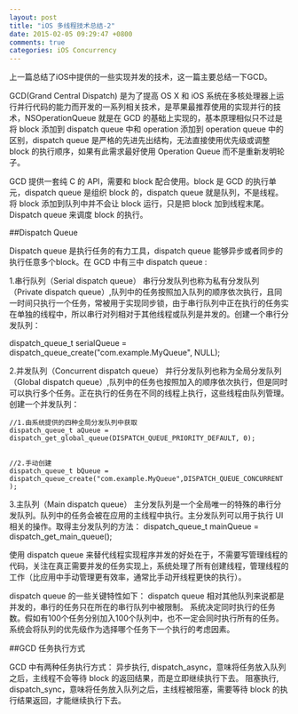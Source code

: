 ```yaml
---
layout: post
title: "iOS 多线程技术总结-2"
date: 2015-02-05 09:29:47 +0800
comments: true
categories: iOS Concurrency
---
```


上一篇总结了iOS中提供的一些实现并发的技术，这一篇主要总结一下GCD。<!--more-->

GCD(Grand Central Dispatch) 是为了提高 OS X 和 iOS 系统在多核处理器上运行并行代码的能力而开发的一系列相关技术，是苹果最推荐使用的实现并行的技术，NSOperationQueue 就是在 GCD 的基础上实现的，基本原理相似只不过是将 block 添加到 dispatch queue 中和 operation 添加到 operation queue 中的区别，dispatch queue 是严格的先进先出结构，无法直接使用优先级或调整 block 的执行顺序，如果有此需求最好使用 Operation Queue 而不是重新发明轮子。

GCD 提供一套纯 C 的 API，需要和 block 配合使用。block 是 GCD 的执行单元，dispatch queue 是组织 block 的，dispatch queue 就是队列，不是线程。将 block 添加到队列中并不会让 block 运行，只是把 block 加到线程末尾。Dispatch queue 来调度 block 的执行。

##Dispatch Queue

Dispatch queue 是执行任务的有力工具，dispatch queue 能够异步或者同步的执行任意多个block。在 GCD 中有三中 dispatch queue :

1.串行队列（Serial dispatch queue）
     串行分发队列也称为私有分发队列（Private dispatch queue）,队列中的任务按照加入队列的顺序依次执行，且同一时间只执行一个任务，常被用于实现同步锁，由于串行队列中正在执行的任务实在单独的线程中，所以串行对列相对于其他线程或队列是并发的。创建一个串行分发队列：

dispatch_queue_t serialQueue = dispatch_queue_create("com.example.MyQueue", NULL);

2.并发队列（Concurrent dispatch queue）
     并行分发队列也称为全局分发队列（Global dispatch queue）,队列中的任务也按照加入的顺序依次执行，但是同时可以执行多个任务。正在执行的任务在不同的线程上执行，这些线程由队列管理。创建一个并发队列：

```
//1.由系统提供的四种全局分发队列中获取
dispatch_queue_t aQueue = dispatch_get_global_queue(DISPATCH_QUEUE_PRIORITY_DEFAULT, 0);


//2.手动创建
dispatch_queue_t bQueue = dispatch_queue_create("com.example.MyQueue",DISPATCH_QUEUE_CONCURRENT );

```

3.主队列（Main dispatch queue）
主分发队列是一个全局唯一的特殊的串行分发队列。队列中的任务会被在应用的主线程中执行。主分发队列可以用于执行 UI 相关的操作。取得主分发队列的方法：
dispatch_queue_t mainQueue = dispatch_get_main_queue();

使用 dispatch queue 来替代线程实现程序并发的好处在于，不需要写管理线程的代码，关注在真正需要并发的任务实现上，系统处理了所有创建线程，管理线程的工作（比应用中手动管理更有效率，通常比手动开线程更快的执行）。

dispatch queue 的一些关键特性如下：
dispatch queue 相对其他队列来说都是并发的，串行的任务只在所在的串行队列中被限制。
系统决定同时执行的任务数。假如有100个任务分别加入100个队列中，也不一定会同时执行所有的任务。
系统会将队列的优先级作为选择哪个任务下一个执行的考虑因素。

##GCD 任务执行方式

GCD 中有两种任务执行方式：
     异步执行, dispatch_async，意味将任务放入队列之后，主线程不会等待 block 的返回结果，而是立即继续执行下去。
     阻塞执行, dispatch_sync，意味将任务放入队列之后，主线程被阻塞，需要等待 block 的执行结果返回，才能继续执行下去。